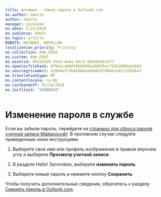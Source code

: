 ```yaml
---
title: Алхимия - Смена пароля в Outlook.com
ms.author: daeite
author: daeite
manager: jackiesm
ms.date: 2/23/2018
ms.audience: Admin
ms.topic: article
ROBOTS: NOINDEX, NOFOLLOW
localization_priority: Priority
ms.collection: Adm_O365
ms.custom: Adm_O365
ms.assetid: 0bd18328-35e4-4e4a-94c3-48430e8e2e77
ms.openlocfilehash: 679e1ca094f666d56badb67bac752b3096e0a5bd
ms.sourcegitcommit: e2864efcfb493b6e46b662b746661a61232bdba7
ms.translationtype: MT
ms.contentlocale: ru-RU
ms.lasthandoff: 01/24/2019
ms.locfileid: "29486543"
---
```

# <a name="change-your-password"></a>Изменение пароля в службе

Если вы забыли пароль, перейдите на [страницу для сброса пароля учетной записи Майкрософт](https://go.microsoft.com/fwlink/p/?linkid=841909). В противном случае следуйте приведенным ниже инструкциям.
  
1. Выберите свое имя или профиль изображение в правом верхнем углу и выберите **Просмотр учетной записи**. 
    
2. В разделе Hello! Заголовок, выберите **изменить пароль**. 
    
3. Выберите новый пароль и нажмите кнопку **Сохранить**. 
    
Чтобы получить дополнительные сведения, обратитесь к разделу [Сменить пароль в Outlook.com](https://support.office.com/article/2138d690-811c-4545-b2f3-e4dbe80c9735.aspx).
  

